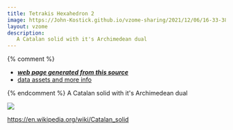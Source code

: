 ```yaml
---
title: Tetrakis Hexahedron 2
image: https://John-Kostick.github.io/vzome-sharing/2021/12/06/16-33-38-Tetrakis Hexahedron 2/Tetrakis Hexahedron 2.png
layout: vzome
description:
   A Catalan solid with it's Archimedean dual
---  
```

 
  

{% comment %}
 - [***web page generated from this source***][post]
 - [data assets and more info][github]

[post]: <https://John-Kostick.github.io/vzome-sharing/2021/12/06/Tetrakis Hexahedron 2-16-33-38.html>
[github]: <https://github.com/John-Kostick/vzome-sharing/tree/main/2021/12/06/16-33-38-Tetrakis Hexahedron 2/>
{% endcomment %}
 A Catalan solid with it's Archimedean dual


<vzome-viewer style="width: 100%; height: 65vh;"
       src="https://John-Kostick.github.io/vzome-sharing/2021/12/06/16-33-38-Tetrakis Hexahedron 2/Tetrakis Hexahedron 2.vZome" >
  <img src="https://John-Kostick.github.io/vzome-sharing/2021/12/06/16-33-38-Tetrakis Hexahedron 2/Tetrakis Hexahedron 2.png" />
</vzome-viewer>

https://en.wikipedia.org/wiki/Catalan_solid
